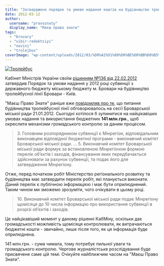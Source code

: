 ```yaml
---
title: "Затверджено порядок та умови надання коштів на будівництво тролейбусної лінії"
date: 2012-03-12
author: 
  username: "pravoznaty"
  display_name: "Маєш право знати"
tags: 
  - "brovary"
  - "vibir-redaktsiyi"
  - "novini"
  - "trolejbus"
coverImage: "wp-content/uploads/2012/03/%D0%A2%D1%80%D0%BE%D0%BB%D0%B5%D0%B9%D0%B1%D1%83%D1%81.jpg"
---
```


[![](https://mpz.brovary.org/wp-content/uploads/2012/03/Тролейбус1.jpg "Тролейбус")](https://mpz.brovary.org/wp-content/uploads/2012/03/Тролейбус1.jpg)

Кабінет Міністрів України своїм [рішенням №136 від 22.02.2012](http://zakon2.rada.gov.ua/laws/show/136-2012-%D0%BF "Рішення Кабінету Міністрів України") затвердив Порядок та умови надання у 2012 році субвенції з державного бюджету міському бюджету м. Бровари на будівництво тролейбусної лінії Бровари - Київ.

"Маєш Право Знати" раніше вже [повідомляв про те](https://mpz.brovary.org/%d0%b2%d0%b8%d0%b1%d0%be%d1%80%d0%b8-%d1%87%d0%b0%d1%81-%d0%b7%d0%b3%d0%b0%d0%b4%d0%b0%d1%82%d0%b8-%d0%bf%d1%80%d0%be-%d1%82%d1%80%d0%be%d0%bb%d0%b5%d0%b9%d0%b1%d1%83%d1%81/ "Вибори. Час згадати про тролейбус"), що питання будівництва тролейбусної лінії обговорювалось на сесії Броварської міської ради 21.01.2012. Сьогодні хотілося б зупинитися на найцікавіших умовах надання та використання бюджетних **141 млн.грн.**, щоб окреслити механізми громадського контролю за даним процесом. <!--more-->

> 3\. Головним розпорядником субвенції є Мінрегіон, відповідальним виконавцем відповідної бюджетної програми - виконавчий комітет Броварської міської ради. ... 5. Виконавчий комітет Броварської міської ради формує за встановленою Мінрегіоном формою перелік об’єктів і заходів, фінансування яких передбачається здійснювати за рахунок субвенції, та подає його для затвердження Мінрегіону.

Отже, перед початком робіт Міністерство регіонального розвитку та будівництва має затвердити перелік робіт, які планується виконати. Даний перелік є публічною інформацією і має бути оприлюднений. Таким чином ми зможемо зрозуміти, чого очікувати в цьому році.

> 10\. Виконавчий комітет Броварської міської ради подає Мінрегіону щомісяця до 10 числа інформацію про використання субвенції в розрізі об’єктів і заходів.

Це найцікавіший момент у даному рішенні КабМіну, оскільки дає громадськості можливість щомісяця контролювати, як витрачаються бюджетні кошти - звичайно, лише після того, як ця інформація буде оприлюднена.

141 млн.грн. - сума чимала, тому потребує пильної уваги та громадського контролю. Чергове журналістське розслідування буде присвячене саме цій темі. Очікуйте найближчим часом на "Маєш Право Знати".
